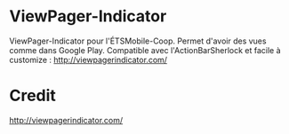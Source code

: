ViewPager-Indicator
===================

ViewPager-Indicator pour l'ÉTSMobile-Coop. Permet d'avoir des vues comme dans Google Play. Compatible avec l'ActionBarSherlock et facile à customize : http://viewpagerindicator.com/

Credit
===================

http://viewpagerindicator.com/ 
